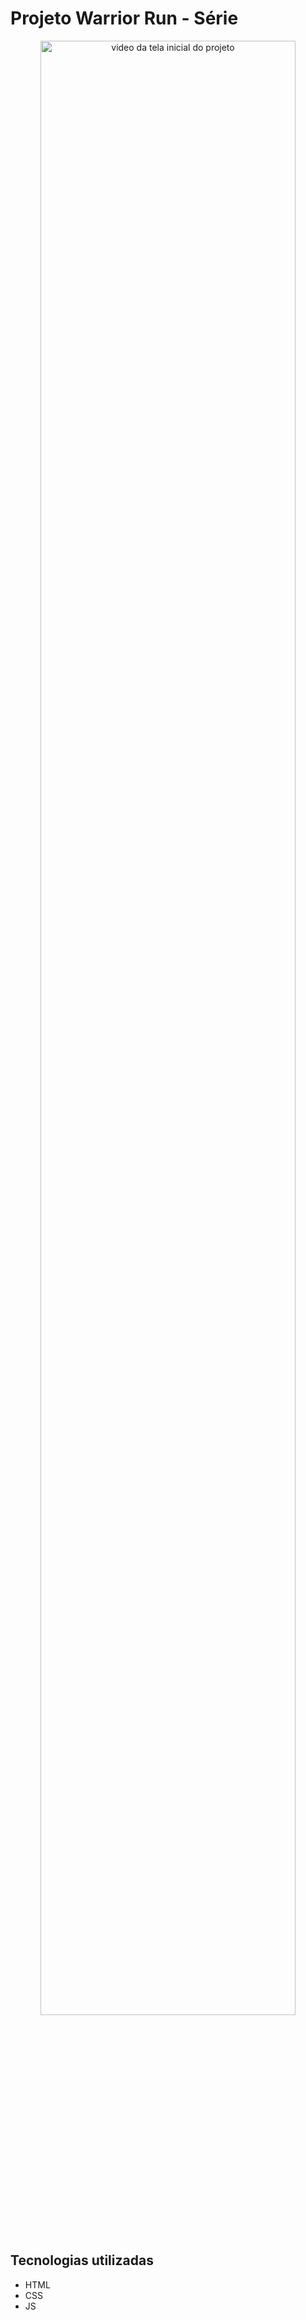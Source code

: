 # Projeto Warrior Run - Série

<p align="center">
  <img src="./src/gif/WarriorNun.gif" alt="video da tela inicial do projeto" width="90%" background-size: cover>
</p>

## Tecnologias utilizadas
- HTML
- CSS
- JS